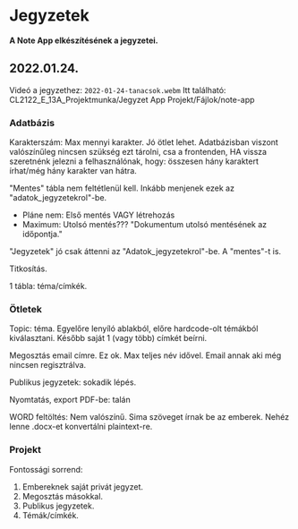 # Jegyzetek
**A Note App elkészítésének a jegyzetei.**

## 2022.01.24.
Videó a jegyzethez: `2022-01-24-tanacsok.webm` Itt található:\
CL2122_E_13A_Projektmunka/Jegyzet App Projekt/Fájlok/note-app

### Adatbázis
Karakterszám: Max mennyi karakter. Jó ötlet lehet. Adatbázisban viszont valószínűleg nincsen szükség ezt tárolni, csa a frontenden, HA vissza szeretnénk jelezni a felhasználónak, hogy:
összesen hány karaktert írhat/még hány karakter van hátra.

"Mentes" tábla nem feltétlenül kell. Inkább menjenek ezek az "adatok_jegyzetekrol"-be.
- Pláne nem: Első mentés VAGY létrehozás
- Maximum: Utolsó mentés??? "Dokumentum utolsó mentésének az időpontja."

"Jegyzetek" jó csak áttenni az "Adatok_jegyzetekrol"-be. A "mentes"-t is.

Titkosítás.

1 tábla: téma/címkék.

### Ötletek
Topic: téma. Egyelőre lenyíló ablakból, előre hardcode-olt témákból kiválasztani. Később saját 1 (vagy több) címkét beírni.

Megosztás email címre. Ez ok. Max teljes név idővel. Email annak aki még nincsen regisztrálva.

Publikus jegyzetek: sokadik lépés.

Nyomtatás, export PDF-be: 
talán

WORD feltöltés:
Nem valószínű. Sima szöveget írnak be az emberek. Nehéz lenne .docx-et konvertálni plaintext-re.

### Projekt
Fontossági sorrend:
1. Embereknek saját privát jegyzet.
2. Megosztás másokkal.
3. Publikus jegyzetek.
4. Témák/címkék.